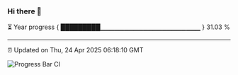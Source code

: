 ### Hi there 👋

⏳ Year progress { █████████▁▁▁▁▁▁▁▁▁▁▁▁▁▁▁▁▁▁▁▁▁ } 31.03 %

---

⏰ Updated on Thu, 24 Apr 2025 06:18:10 GMT

![Progress Bar CI](https://github.com/code-lakshay/GitHub-Actions-Demo/workflows/Progress%20Bar%20CI/badge.svg)
